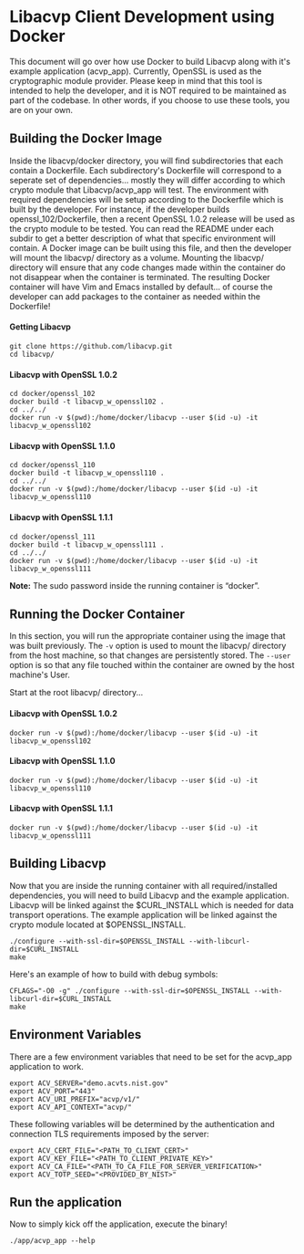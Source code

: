 # Libacvp Client Development using Docker

This document will go over how use Docker to build Libacvp along with it's example application (acvp\_app). Currently, OpenSSL is used as the cryptographic module provider.
Please keep in mind that this tool is intended to help the developer, and it is NOT required to be maintained as part of the codebase. In other words, if you choose to use these tools, you are on your own.

## Building the Docker Image

Inside the libacvp/docker directory, you will find subdirectories that each contain a Dockerfile.
Each subdirectory's Dockerfile will correspond to a seperate set of dependencies... mostly they will differ according to which crypto module that Libacvp/acvp\_app will test.
The environment with required dependencies will be setup according to the Dockerfile which is built by the developer. For instance, if the developer builds openssl\_102/Dockerfile, then a recent OpenSSL 1.0.2 release will be used as the crypto module to be tested.
You can read the README under each subdir to get a better description of what that specific environment will contain.
A Docker image can be built using this file, and then the developer will mount the libacvp/ directory as a volume.
Mounting the libacvp/ directory will ensure that any code changes made within the container do not disappear when the container is terminated.
The resulting Docker container will have Vim and Emacs installed by default… of course the developer can add packages to the container as needed within the Dockerfile!

#### Getting Libacvp
```
git clone https://github.com/libacvp.git
cd libacvp/
```

#### Libacvp with OpenSSL 1.0.2
```
cd docker/openssl_102
docker build -t libacvp_w_openssl102 .
cd ../../
docker run -v $(pwd):/home/docker/libacvp --user $(id -u) -it libacvp_w_openssl102
```

#### Libacvp with OpenSSL 1.1.0
```
cd docker/openssl_110
docker build -t libacvp_w_openssl110 .
cd ../../
docker run -v $(pwd):/home/docker/libacvp --user $(id -u) -it libacvp_w_openssl110
```

#### Libacvp with OpenSSL 1.1.1
```
cd docker/openssl_111
docker build -t libacvp_w_openssl111 .
cd ../../
docker run -v $(pwd):/home/docker/libacvp --user $(id -u) -it libacvp_w_openssl111
```

**Note:** The sudo password inside the running container is “docker”.

## Running the Docker Container

In this section, you will run the appropriate container using the image that was built previously.
The `-v` option is used to mount the libacvp/ directory from the host machine, so that changes are persistently stored.
The `--user` option is so that any file touched within the container are owned by the host machine's User.

Start at the root libacvp/ directory...

#### Libacvp with OpenSSL 1.0.2
```
docker run -v $(pwd):/home/docker/libacvp --user $(id -u) -it libacvp_w_openssl102
```

#### Libacvp with OpenSSL 1.1.0
```
docker run -v $(pwd):/home/docker/libacvp --user $(id -u) -it libacvp_w_openssl110
```

#### Libacvp with OpenSSL 1.1.1
```
docker run -v $(pwd):/home/docker/libacvp --user $(id -u) -it libacvp_w_openssl111
```

## Building Libacvp
Now that you are inside the running container with all required/installed dependencies, you will need to build Libacvp and the example application.
Libacvp will be linked against the $CURL\_INSTALL which is needed for data transport operations.
The example application will be linked against the crypto module located at $OPENSSL\_INSTALL.

```
./configure --with-ssl-dir=$OPENSSL_INSTALL --with-libcurl-dir=$CURL_INSTALL
make
```

Here's an example of how to build with debug symbols:

```
CFLAGS="-O0 -g" ./configure --with-ssl-dir=$OPENSSL_INSTALL --with-libcurl-dir=$CURL_INSTALL
make
```

## Environment Variables

There are a few environment variables that need to be set for the acvp\_app application to work.

```
export ACV_SERVER="demo.acvts.nist.gov"
export ACV_PORT="443"
export ACV_URI_PREFIX="acvp/v1/"
export ACV_API_CONTEXT="acvp/"
```

These following variables will be determined by the authentication and connection TLS requirements imposed by the server:

```
export ACV_CERT_FILE="<PATH_TO_CLIENT_CERT>"
export ACV_KEY_FILE="<PATH_TO_CLIENT_PRIVATE_KEY>"
export ACV_CA_FILE="<PATH_TO_CA_FILE_FOR_SERVER_VERIFICATION>"
export ACV_TOTP_SEED="<PROVIDED_BY_NIST>"
```

## Run the application

Now to simply kick off the application, execute the binary!

`./app/acvp_app --help`

